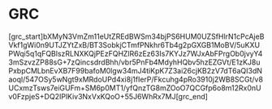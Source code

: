 # GRC

[grc_start]bXMyN3VmZm11eUtZREdBWSm34bjPS6HUM0UZSfHlrN1cPcAjeBVkf1gWi0n9UTJZYtZxB/BT3SobkjCTmfPNkhr6Tb4g2pGXGB1MoBV/5uKXUPWqi5q1qFQBlszRLNXKQjPEzFQHZlR6zEz63Is7KYJz7WJxAbFPrgOb0jvyY43mSzvzZP88sG+7zQincsdrdBhh/vbr5PnFb4MdyhHQbv5hzEZGVt/E1zKJ8uPxbpCMLbnEvXB7F99bafoM0lgw34mJ4tiKpK7Z3ai26cjKB2zV7dT6aQI3dNaoql/547OSy5wNgt9xMRdoUPd4xi8j1fIerP/Fkcuhg4pRo3910j2WB8SCGt/v8UCxmzTsws7eiGUFm+SM6p0MT1/yfQnzTG8mZOoO7QCGfp6o8m12Rx0nUv0FzpjeS+DQ2IPlKiv3NxVxKQoO+55J6WhRx7MJ[grc_end]
